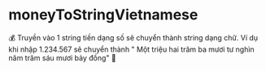 # moneyToStringVietnamese

💰 Truyền vào 1 string tiền dạng số sẽ chuyển thành string dạng chữ. Ví dụ khi nhập 1.234.567 sẽ chuyển thành " Một triệu hai trăm ba mươi tư nghìn năm trăm sáu mươi bảy đồng" 💸
